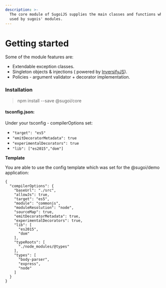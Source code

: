 ```yaml
---
description: >-
  The core module of SugoiJS supplies the main classes and functions which are
  used by sugois' modules.
---
```


# Getting started

Some of the module features are:

* Extendable exception classes.
* Singleton objects & injections \( powered by [InversifyJS](https://github.com/inversify/inversifyjs)\).
* Policies - argument validator + decorator implementation.

### Installation

> npm install --save @sugoi/core

#### tsconfig.json:

Under your tsconfig - compilerOptions set:

* `"target": "es5"`
* `"emitDecoratorMetadata": true`
* `"experimentalDecorators": true`
* `"lib": ["es2015","dom"]`

**Template**

You are able to use the config template which was set for the @sugoi/demo application:

```text
{
  "compilerOptions": {
    "baseUrl": "./src",
    "allowJs": true,
    "target": "es5",
    "module": "commonjs",
    "moduleResolution": "node",
    "sourceMap": true,
    "emitDecoratorMetadata": true,
    "experimentalDecorators": true,
    "lib": [
      "es2015",
      "dom"
    ],
    "typeRoots": [
      "./node_modules/@types"
    ],
    "types": [
      "body-parser",
      "express",
      "node"
    ]
  }
}
```

